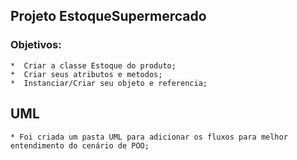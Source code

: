 ## Projeto EstoqueSupermercado

### Objetivos: 

    *  Criar a classe Estoque do produto;
    *  Criar seus atributos e metodos;
    *  Instanciar/Criar seu objeto e referencia;
  

  ## UML

    * Foi criada um pasta UML para adicionar os fluxos para melhor entendimento do cenário de POO;